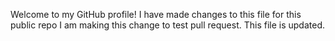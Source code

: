 Welcome to my GitHub profile!
I have made changes to this file for this public repo
I am making this change to test pull request.
This file is updated.